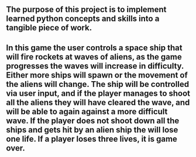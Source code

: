 The purpose of this project is to implement learned python concepts and skills into a tangible piece of work. 
-------------------------------------------------------------------------------------------------------------
In this game the user controls a space ship that will fire rockets at waves of aliens, as the game progresses
the waves will increase in difficulty. Either more ships will spawn or the movement of the aliens will change. 
The ship will be controlled via user input, and if the player manages to shoot all the aliens they will have 
cleared the wave, and will be able to again against a more difficult wave. If the player does not shoot down
all the ships and gets hit by an alien ship the will lose one life. If a player loses three lives, it is 
game over. 
-------------------------------------------------------------------------------------------------------------
